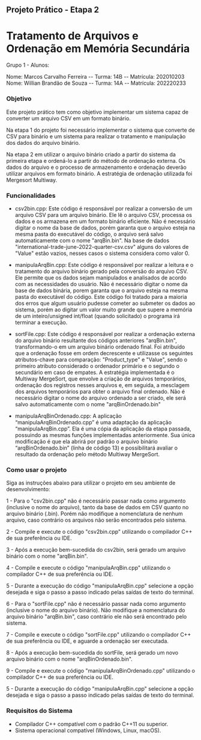 ## Projeto Prático - Etapa 2

# Tratamento de Arquivos e Ordenação em Memória Secundária

Grupo 1 - Alunos:

Nome: Marcos Carvalho Ferreira -- Turma: 14B -- Matrícula: 202010203
Nome: Willian Brandão de Souza -- Turma: 14A -- Matrícula: 202220233


### Objetivo

Este projeto prático tem como objetivo implementar um sistema capaz de converter um arquivo CSV em um formato binário.

Na etapa 1 do projeto foi necessário implementar o sistema que converte de CSV para binário e um sistema para realizar o tratamento e manipulação dos dados do arquivo binário.

Na etapa 2 em utilizar o arquivo binário criado a partir do sistema da primeira etapa e ordená-lo a partir do método de ordenação externa. Os dados do arquivo e o processo de armazenamento e ordenação deverão utilizar arquivos em formato binário. A estratégia de ordenação utilizada foi Mergesort Multiway.


### Funcionalidades

- csv2bin.cpp: Este código é responsável por realizar a conversão de um arquivo CSV para um arquivo binário. Ele lê o arquivo CSV, processa os dados e os armazena em um formato binário eficiente. Não é necessário digitar o nome da base de dados, porém garanta que o arquivo esteja na mesma pasta do executável do código, o arquivo será salvo automaticamente com o nome "arqBin.bin". Na base de dados "international-trade-june-2022-quarter-csv.csv" alguns do valores de "Value" estão vazios, nesses casos o sistema considera como valor 0.

- manipulaArqBin.cpp: Este código é responsável por realizar a leitura e o tratamento do arquivo binário gerado pela conversão do arquivo CSV. Ele permite que os dados sejam manipulados e analisados de acordo com as necessidades do usuário. Não é necessário digitar o nome da base de dados binária, porem garanta que o arquivo esteja na mesma pasta do executável do código. Este código foi tratado para a maioria dos erros que algum usuário pudesse cometer ao submeter os dados ao sistema, porém ao digitar um valor muito grande que supere a memória de um inteiro/unsigned int/float (quando solicitado) o programa irá terminar a execução.

- sortFile.cpp: Este código é responsável por realizar a ordenação externa do arquivo binário resultante dos códigos anteriores "arqBin.bin", transformando-o em um arquivo binário ordenado final. Foi atribuído que a ordenação fosse em ordem decrescente e utilizasse os seguintes atributos-chave para comparação: "Product_type" e "Value", sendo o primeiro atributo considerado o ordenador primário e o segundo o secundário em caso de empates. A estratégia implementada é o Multiway MergeSort, que envolve a criação de arquivos temporários, ordenação dos registros nesses arquivos e, em seguida, a mesclagem dos arquivos temporários para obter o arquivo final ordenado. Não é necessário digitar o nome do arquivo ordenado a ser criado, ele será salvo automaticamente com o nome "arqBinOrdenado.bin"

- manipulaArqBinOrdenado.cpp: A aplicação “manipulaArqBinOrdenado.cpp” é uma adaptação da aplicação “manipulaArqBin.cpp”. Ela é uma cópia da aplicação da etapa passada, possuindo as mesmas funções implementadas anteriormente. Sua única modificação é que ela abrirá por padrão o arquivo binário “arqBinOrdenado.bin” (linha de código 13) e possibilitará avaliar o resultado da ordenação pelo método Multiway MergeSort. 


### Como usar o projeto

Siga as instruções abaixo para utilizar o projeto em seu ambiente de desenvolvimento:

1 - Para o "csv2bin.cpp" não é necessário passar nada como argumento (inclusive o nome do arquivo), tanto da base de dados em CSV quanto no arquivo binário (.bin). Porém não modifique a nomenclatura de nenhum arquivo, caso contrário os arquivos não serão encontrados pelo sistema.

2 - Compile e execute o código "csv2bin.cpp" utilizando o compilador C++ de sua preferência ou IDE.

3 - Após a execução bem-sucedida do csv2bin, será gerado um arquivo binário com o nome "arqBin.bin".

4 - Compile e execute o código "manipulaArqBin.cpp" utilizando o compilador C++ de sua preferência ou IDE.

5 - Durante a execução do código "manipulaArqBin.cpp" selecione a opção desejada e siga o passo a passo indicado pelas saídas de texto do terminal.

6 - Para o "sortFile.cpp" não é necessário passar nada como argumento (inclusive o nome do arquivo binário). Não modifique a nomenclatura do arquivo binário "arqBin.bin", caso contrário ele não será encontrado pelo sistema.

7 - Compile e execute o código "sortFile.cpp" utilizando o compilador C++ de sua preferência ou IDE, e aguarde a ordenação ser executada.

8 - Após a execução bem-sucedida do sortFile, será gerado um novo arquivo binário com o nome "arqBinOrdenado.bin".

9 - Compile e execute o código "manipulaArqBinOrdenado.cpp" utilizando o compilador C++ de sua preferência ou IDE.

5 - Durante a execução do código "manipulaArqBin.cpp" selecione a opção desejada e siga o passo a passo indicado pelas saídas de texto do terminal.


### Requisitos do Sistema

- Compilador C++ compatível com o padrão C++11 ou superior.
- Sistema operacional compatível (Windows, Linux, macOS).
